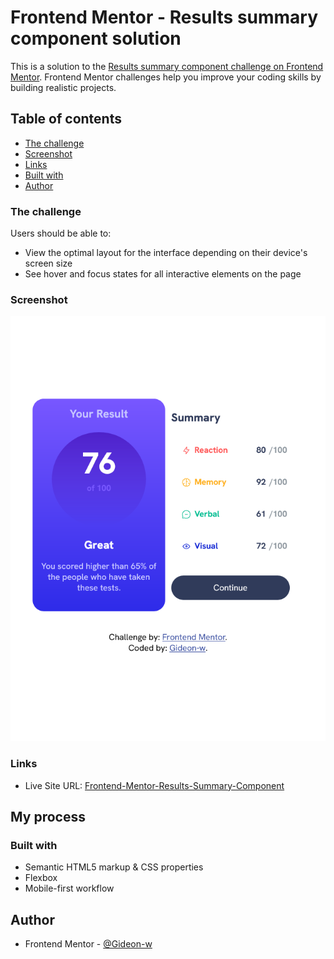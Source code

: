 # Frontend Mentor - Results summary component solution

This is a solution to the [Results summary component challenge on Frontend Mentor](https://www.frontendmentor.io/challenges/results-summary-component-CE_K6s0maV). Frontend Mentor challenges help you improve your coding skills by building realistic projects. 

## Table of contents

- [The challenge](#the-challenge)
- [Screenshot](#screenshot)
- [Links](#links)
- [Built with](#built-with)
- [Author](#author)

### The challenge

Users should be able to:

- View the optimal layout for the interface depending on their device's screen size
- See hover and focus states for all interactive elements on the page

### Screenshot

![](https://github.com/Gideon-w/Frontend-Mentor-Results-summary-component/blob/main/Screenshot%202024-06-09%20at%2011-16-10%20Frontend%20Mentor%20Results%20summary%20component.png)



### Links

- Live Site URL: [Frontend-Mentor-Results-Summary-Component](https://gideon-w.github.io/Frontend-Mentor-Results-summary-component/)

## My process

### Built with

- Semantic HTML5 markup & CSS properties
- Flexbox
- Mobile-first workflow

## Author

- Frontend Mentor - [@Gideon-w](https://www.frontendmentor.io/profile/Gideon-w)
